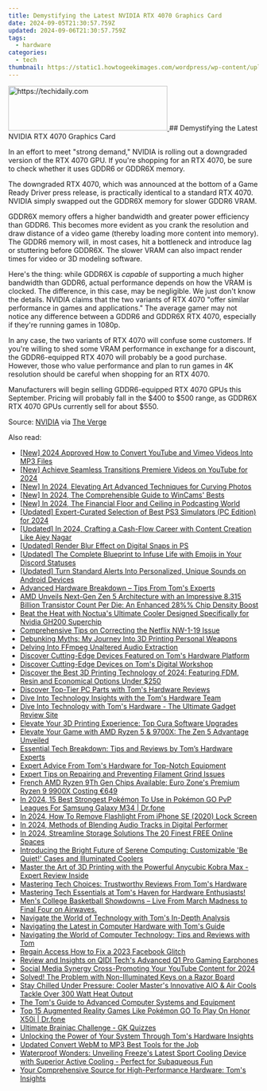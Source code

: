 ```yaml
---
title: Demystifying the Latest NVIDIA RTX 4070 Graphics Card
date: 2024-09-05T21:30:57.759Z
updated: 2024-09-06T21:30:57.759Z
tags:
  - hardware
categories:
  - tech
thumbnail: https://static1.howtogeekimages.com/wordpress/wp-content/uploads/2024/08/36.jpg
---
```


<!-- affiliate ads begin -->
<a href="https://aligracehair.sjv.io/c/5597632/2115933/19272" target="_top" id="2115933">
  <img src="//a.impactradius-go.com/display-ad/19272-2115933" border="0" alt="https://techidaily.com" width="320" height="90"/>
</a>
<img height="0" width="0" src="https://aligracehair.sjv.io/i/5597632/2115933/19272" style="position:absolute;visibility:hidden;" border="0" />
<!-- affiliate ads end -->
## Demystifying the Latest NVIDIA RTX 4070 Graphics Card

In an effort to meet "strong demand," NVIDIA is rolling out a downgraded version of the RTX 4070 GPU. If you're shopping for an RTX 4070, be sure to check whether it uses GDDR6 or GDDR6X memory.

 The downgraded RTX 4070, which was announced at the bottom of a Game Ready Driver press release, is practically identical to a standard RTX 4070\. NVIDIA simply swapped out the GDDR6X memory for slower GDDR6 VRAM.

 GDDR6X memory offers a higher bandwidth and greater power efficiency than GDDR6\. This becomes more evident as you crank the resolution and draw distance of a video game (thereby loading more content into memory). The GDDR6 memory will, in most cases, hit a bottleneck and introduce lag or stuttering before GDDR6X. The slower VRAM can also impact render times for video or 3D modeling software.

 Here's the thing: while GDDR6X is _capable_ of supporting a much higher bandwidth than GDDR6, actual performance depends on how the VRAM is clocked. The difference, in this case, may be negligible. We just don't know the details. NVIDIA claims that the two variants of RTX 4070 "offer similar performance in games and applications." The average gamer may not notice any difference between a GDDR6 and GDDR6X RTX 4070, especially if they're running games in 1080p.

 In any case, the two variants of RTX 4070 will confuse some customers. If you're willing to shed some VRAM performance in exchange for a discount, the GDDR6-equipped RTX 4070 will probably be a good purchase. However, those who value performance and plan to run games in 4K resolution should be careful when shopping for an RTX 4070.

 Manufacturers will begin selling GDDR6-equipped RTX 4070 GPUs this September. Pricing will probably fall in the $400 to $500 range, as GDDR6X RTX 4070 GPUs currently sell for about $550.

 Source: [NVIDIA](https://www.nvidia.com/en-us/geforce/news/black-myth-wukong-star-wars-outlaws-geforce-game-ready-driver/) via [The Verge](https://www.theverge.com/2024/8/20/24224374/nvidia-quietly-launches-a-new-rtx-4070)

<ins class="adsbygoogle"
     style="display:block"
     data-ad-format="autorelaxed"
     data-ad-client="ca-pub-7571918770474297"
     data-ad-slot="1223367746"></ins>



<ins class="adsbygoogle"
     style="display:block"
     data-ad-client="ca-pub-7571918770474297"
     data-ad-slot="8358498916"
     data-ad-format="auto"
     data-full-width-responsive="true"></ins>

<span class="atpl-alsoreadstyle">Also read:</span>
<div><ul>
<li><a href="https://vimeo-videos.techidaily.com/new-2024-approved-how-to-convert-youtube-and-vimeo-videos-into-mp3-files/"><u>[New] 2024 Approved  How to Convert YouTube and Vimeo Videos Into MP3 Files</u></a></li>
<li><a href="https://youtube-docs.techidaily.com/chieve-seamless-transitions-premiere-videos-on-youtube-for-2024/"><u>[New] Achieve Seamless Transitions  Premiere Videos on YouTube for 2024</u></a></li>
<li><a href="https://fox-helps.techidaily.com/new-in-2024-elevating-art-advanced-techniques-for-curving-photos/"><u>[New] In 2024, Elevating Art  Advanced Techniques for Curving Photos</u></a></li>
<li><a href="https://digital-screen-recording.techidaily.com/new-in-2024-the-comprehensible-guide-to-wincams-bests/"><u>[New] In 2024, The Comprehensible Guide to WinCams' Bests</u></a></li>
<li><a href="https://vp-tips.techidaily.com/new-in-2024-the-financial-floor-and-ceiling-in-podcasting-world/"><u>[New] In 2024, The Financial Floor and Ceiling in Podcasting World</u></a></li>
<li><a href="https://screen-activity-recording.techidaily.com/updated-expert-curated-selection-of-best-ps3-simulators-pc-edition-for-2024/"><u>[Updated] Expert-Curated Selection of Best PS3 Simulators (PC Edition) for 2024</u></a></li>
<li><a href="https://youtube-sure.techidaily.com/ed-in-2024-crafting-a-cash-flow-career-with-content-creation-like-ajey-nagar/"><u>[Updated] In 2024, Crafting a Cash-Flow Career with Content Creation Like Ajey Nagar</u></a></li>
<li><a href="https://extra-skills.techidaily.com/updated-render-blur-effect-on-digital-snaps-in-ps/"><u>[Updated] Render Blur Effect on Digital Snaps in PS</u></a></li>
<li><a href="https://discord-videos.techidaily.com/updated-the-complete-blueprint-to-infuse-life-with-emojis-in-your-discord-statuses/"><u>[Updated] The Complete Blueprint to Infuse Life with Emojis in Your Discord Statuses</u></a></li>
<li><a href="https://some-approaches.techidaily.com/updated-turn-standard-alerts-into-personalized-unique-sounds-on-android-devices/"><u>[Updated] Turn Standard Alerts Into Personalized, Unique Sounds on Android Devices</u></a></li>
<li><a href="https://hardware-tips.techidaily.com/advanced-hardware-breakdown-tips-from-toms-experts/"><u>Advanced Hardware Breakdown – Tips From Tom's Experts</u></a></li>
<li><a href="https://hardware-tips.techidaily.com/amd-unveils-next-gen-zen-5-architecture-with-an-impressive-8315-billion-transistor-count-per-die-an-enhanced-28-chip-density-boost/"><u>AMD Unveils Next-Gen Zen 5 Architecture with an Impressive 8.315 Billion Transistor Count Per Die: An Enhanced 28%% Chip Density Boost</u></a></li>
<li><a href="https://hardware-tips.techidaily.com/beat-the-heat-with-noctuas-ultimate-cooler-designed-specifically-for-nvidia-gh200-superchip/"><u>Beat the Heat with Noctua's Ultimate Cooler Designed Specifically for Nvidia GH200 Superchip</u></a></li>
<li><a href="https://techno-recovery.techidaily.com/comprehensive-tips-on-correcting-the-netflix-nw-1-19-issue/"><u>Comprehensive Tips on Correcting the Netflix NW-1-19 Issue</u></a></li>
<li><a href="https://hardware-tips.techidaily.com/debunking-myths-my-journey-into-3d-printing-personal-weapons/"><u>Debunking Myths: My Journey Into 3D Printing Personal Weapons</u></a></li>
<li><a href="https://extra-hints.techidaily.com/delving-into-ffmpeg-unaltered-audio-extraction/"><u>Delving Into FFmpeg  Unaltered Audio Extraction</u></a></li>
<li><a href="https://hardware-tips.techidaily.com/discover-cutting-edge-devices-featured-on-toms-hardware-platform/"><u>Discover Cutting-Edge Devices Featured on Tom's Hardware Platform</u></a></li>
<li><a href="https://hardware-tips.techidaily.com/discover-cutting-edge-devices-on-toms-digital-workshop/"><u>Discover Cutting-Edge Devices on Tom's Digital Workshop</u></a></li>
<li><a href="https://hardware-tips.techidaily.com/discover-the-best-3d-printing-technology-of-2024-featuring-fdm-resin-and-economical-options-under-250/"><u>Discover the Best 3D Printing Technology of 2024: Featuring FDM, Resin and Economical Options Under $250</u></a></li>
<li><a href="https://hardware-tips.techidaily.com/discover-top-tier-pc-parts-with-toms-hardware-reviews/"><u>Discover Top-Tier PC Parts with Tom's Hardware Reviews</u></a></li>
<li><a href="https://hardware-tips.techidaily.com/dive-into-technology-insights-with-the-toms-hardware-team/"><u>Dive Into Technology Insights with the Tom's Hardware Team</u></a></li>
<li><a href="https://hardware-tips.techidaily.com/dive-into-technology-with-toms-hardware-the-ultimate-gadget-review-site/"><u>Dive Into Technology with Tom's Hardware - The Ultimate Gadget Review Site</u></a></li>
<li><a href="https://hardware-tips.techidaily.com/elevate-your-3d-printing-experience-top-cura-software-upgrades/"><u>Elevate Your 3D Printing Experience: Top Cura Software Upgrades</u></a></li>
<li><a href="https://hardware-tips.techidaily.com/elevate-your-game-with-amd-ryzen-5-and-9700x-the-zen-5-advantage-unveiled/"><u>Elevate Your Game with AMD Ryzen 5 & 9700X: The Zen 5 Advantage Unveiled</u></a></li>
<li><a href="https://hardware-tips.techidaily.com/essential-tech-breakdown-tips-and-reviews-by-toms-hardware-experts/"><u>Essential Tech Breakdown: Tips and Reviews by Tom’s Hardware Experts</u></a></li>
<li><a href="https://hardware-tips.techidaily.com/expert-advice-from-toms-hardware-for-top-notch-equipment/"><u>Expert Advice From Tom's Hardware for Top-Notch Equipment</u></a></li>
<li><a href="https://hardware-tips.techidaily.com/expert-tips-on-repairing-and-preventing-filament-grind-issues/"><u>Expert Tips on Repairing and Preventing Filament Grind Issues</u></a></li>
<li><a href="https://hardware-tips.techidaily.com/french-amd-ryzen-9th-gen-chips-available-euro-zones-premium-ryzen-9-9900x-costing-649/"><u>French AMD Ryzen 9Th Gen Chips Available: Euro Zone's Premium Ryzen 9 9900X Costing €649</u></a></li>
<li><a href="https://change-location.techidaily.com/in-2024-15-best-strongest-pokemon-to-use-in-pokemon-go-pvp-leagues-for-samsung-galaxy-m34-drfone-by-drfone-virtual-android/"><u>In 2024, 15 Best Strongest Pokémon To Use in Pokémon GO PvP Leagues For Samsung Galaxy M34 | Dr.fone</u></a></li>
<li><a href="https://ios-unlock.techidaily.com/in-2024-how-to-remove-flashlight-from-iphone-se-2020-lock-screen-by-drfone-ios/"><u>In 2024, How To Remove Flashlight From iPhone SE (2020) Lock Screen</u></a></li>
<li><a href="https://extra-approaches.techidaily.com/in-2024-methods-of-blending-audio-tracks-in-digital-performer/"><u>In 2024, Methods of Blending Audio Tracks in Digital Performer</u></a></li>
<li><a href="https://some-approaches.techidaily.com/in-2024-streamline-storage-solutions-the-20-finest-free-online-spaces/"><u>In 2024, Streamline Storage Solutions  The 20 Finest FREE Online Spaces</u></a></li>
<li><a href="https://hardware-tips.techidaily.com/introducing-the-bright-future-of-serene-computing-customizable-be-quiet-cases-and-illuminated-coolers/"><u>Introducing the Bright Future of Serene Computing: Customizable 'Be Quiet!' Cases and Illuminated Coolers</u></a></li>
<li><a href="https://hardware-tips.techidaily.com/master-the-art-of-3d-printing-with-the-powerful-anycubic-kobra-max-expert-review-inside/"><u>Master the Art of 3D Printing with the Powerful Anycubic Kobra Max - Expert Review Inside</u></a></li>
<li><a href="https://hardware-tips.techidaily.com/mastering-tech-choices-trustworthy-reviews-from-toms-hardware/"><u>Mastering Tech Choices: Trustworthy Reviews From Tom's Hardware</u></a></li>
<li><a href="https://hardware-tips.techidaily.com/mastering-tech-essentials-at-toms-haven-for-hardware-enthusiasts/"><u>Mastering Tech Essentials at Tom's Haven for Hardware Enthusiasts!</u></a></li>
<li><a href="https://tech-recovery.techidaily.com/mens-college-basketball-showdowns-live-from-march-madness-to-final-four-on-airwaves/"><u>Men's College Basketball Showdowns – Live From March Madness to Final Four on Airwaves.</u></a></li>
<li><a href="https://hardware-tips.techidaily.com/navigate-the-world-of-technology-with-toms-in-depth-analysis/"><u>Navigate the World of Technology with Tom's In-Depth Analysis</u></a></li>
<li><a href="https://hardware-tips.techidaily.com/navigating-the-latest-in-computer-hardware-with-toms-guide/"><u>Navigating the Latest in Computer Hardware with Tom's Guide</u></a></li>
<li><a href="https://hardware-tips.techidaily.com/navigating-the-world-of-computer-technology-tips-and-reviews-with-tom/"><u>Navigating the World of Computer Technology: Tips and Reviews with Tom</u></a></li>
<li><a href="https://facebook-video-content.techidaily.com/regain-access-how-to-fix-a-2023-facebook-glitch/"><u>Regain Access  How to Fix a 2023 Facebook Glitch</u></a></li>
<li><a href="https://hardware-tips.techidaily.com/review-and-insights-on-qidi-techs-advanced-q1-pro-gaming-earphones/"><u>Review and Insights on QIDI Tech's Advanced Q1 Pro Gaming Earphones</u></a></li>
<li><a href="https://facebook-video-footage.techidaily.com/social-media-synergy-cross-promoting-your-youtube-content-for-2024/"><u>Social Media Synergy  Cross-Promoting Your YouTube Content for 2024</u></a></li>
<li><a href="https://common-error.techidaily.com/solved-the-problem-with-non-illuminated-keys-on-a-razor-board/"><u>Solved! The Problem with Non-Illuminated Keys on a Razor Board</u></a></li>
<li><a href="https://hardware-tips.techidaily.com/stay-chilled-under-pressure-cooler-masters-innovative-aio-and-air-cools-tackle-over-300-watt-heat-output/"><u>Stay Chilled Under Pressure: Cooler Master's Innovative AIO & Air Cools Tackle Over 300 Watt Heat Output</u></a></li>
<li><a href="https://hardware-tips.techidaily.com/the-toms-guide-to-advanced-computer-systems-and-equipment/"><u>The Tom's Guide to Advanced Computer Systems and Equipment</u></a></li>
<li><a href="https://pokemon-go-android.techidaily.com/top-15-augmented-reality-games-like-pokemon-go-to-play-on-honor-x50i-drfone-by-drfone-virtual-android/"><u>Top 15 Augmented Reality Games Like Pokémon GO To Play On Honor X50i | Dr.fone</u></a></li>
<li><a href="https://extra-information.techidaily.com/ultimate-brainiac-challenge-gk-quizzes/"><u>Ultimate Brainiac Challenge - GK Quizzes</u></a></li>
<li><a href="https://hardware-tips.techidaily.com/unlocking-the-power-of-your-system-through-toms-hardware-insights/"><u>Unlocking the Power of Your System Through Tom's Hardware Insights</u></a></li>
<li><a href="https://smart-video-creator.techidaily.com/updated-convert-webm-to-mp3-best-tools-for-the-job/"><u>Updated Convert WebM to MP3 Best Tools for the Job</u></a></li>
<li><a href="https://hardware-tips.techidaily.com/waterproof-wonders-unveiling-freezes-latest-sport-cooling-device-with-superior-active-cooling-perfect-for-subaqueous-fun/"><u>Waterproof Wonders: Unveiling Freeze's Latest Sport Cooling Device with Superior Active Cooling - Perfect for Subaqueous Fun</u></a></li>
<li><a href="https://hardware-tips.techidaily.com/your-comprehensive-source-for-high-performance-hardware-toms-insights/"><u>Your Comprehensive Source for High-Performance Hardware: Tom's Insights</u></a></li>
</ul></div>
